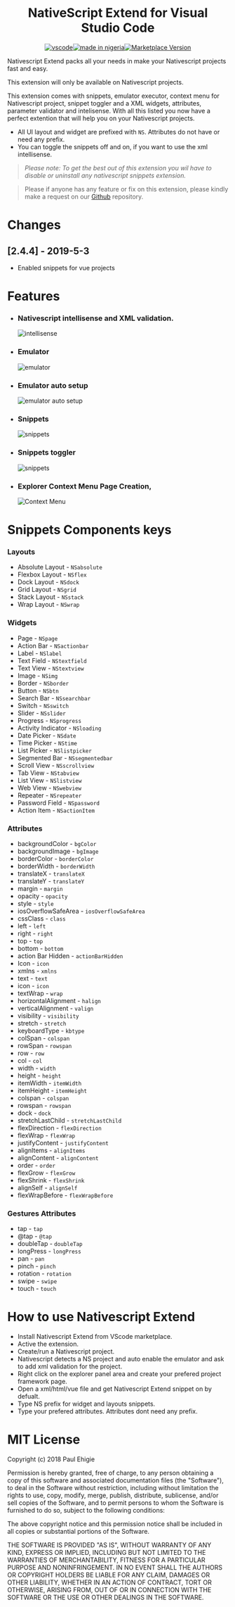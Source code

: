 <div align="center">
<h1>NativeScript Extend for Visual Studio Code</h1>

[![vscode](https://img.shields.io/badge/vscode-v1.28+-373277.svg?style=for-the-badge)](https://code.visualstudio.com/updates/v1_28)[![made in nigeria](https://img.shields.io/badge/made%20in-nigeria-008751.svg?style=for-the-badge)](https://github.com/ehigiepaul/vscode-nativescript-extend)[![Marketplace Version](https://vsmarketplacebadge.apphb.com/version/paul-ehigie-paul.nativescript-extend.svg?style=for-the-badge)](https://marketplace.visualstudio.com/items?itemName=paul-ehigie-paul.nativescript-extend)

</div>
Nativescript Extend packs all your needs in make your Nativescript projects fast and easy. 

This extension will only be available on Nativescript projects.

This extension comes with snippets, emulator executor, context menu for Nativescript project, snippet toggler and a XML widgets, attributes, parameter validator and intelisense. With all this listed you now have a perfect extention that will help you on your Nativescript projects.

- All UI layout and widget are prefixed with `NS`. Attributes do not have or need any prefix.
- You can toggle the snippets off and on, if you want to use the xml intellisense.

> _Please note: To get the best out of this extension you wil have to disable or uninstall any nativescript snippets extension._

> Please if anyone has any feature or fix on this extension, please kindly make a request on our [Github](https://github.com/ehigiepaul/vscode-nativescript-extend/issues) repository.

# Changes

## [2.4.4] - 2019-5-3

- Enabled snippets for vue projects

# Features

- ### Nativescript intellisense and XML validation.
  ![intellisense](https://github.com/ehigiepaul/vscode-nativescript-extend/raw/master/image/intellisense.gif)
- ### Emulator
  ![emulator](https://github.com/ehigiepaul/vscode-nativescript-extend/raw/master/image/emulator.gif)
- ### Emulator auto setup
  ![emulator auto setup](https://github.com/ehigiepaul/vscode-nativescript-extend/raw/master/image/auto%20setup.gif)
- ### Snippets
  ![snippets](https://github.com/ehigiepaul/vscode-nativescript-extend/raw/master/image/snippets.gif)
- ### Snippets toggler
  ![snippets](https://github.com/ehigiepaul/vscode-nativescript-extend/raw/master/image/toggle%20snippets.gif)
- ### Explorer Context Menu Page Creation,
  ![Context Menu](https://github.com/ehigiepaul/vscode-nativescript-extend/raw/master/image/cm.gif)

# Snippets Components keys

### Layouts

- Absolute Layout - `NSabsolute`
- Flexbox Layout - `NSflex`
- Dock Layout - `NSdock`
- Grid Layout - `NSgrid`
- Stack Layout - `NSstack`
- Wrap Layout - `NSwrap`

### Widgets

- Page - `NSpage`
- Action Bar - `NSactionbar`
- Label - `NSlabel`
- Text Field - `NStextfield`
- Text View - `NStextview`
- Image - `NSimg`
- Border - `NSborder`
- Button - `NSbtn`
- Search Bar - `NSsearchbar`
- Switch - `NSswitch`
- Slider - `NSslider`
- Progress - `NSprogress`
- Activity Indicator - `NSloading`
- Date Picker - `NSdate`
- Time Picker - `NStime`
- List Picker - `NSlistpicker`
- Segmented Bar - `NSsegmentedbar`
- Scroll View - `NSscrollview`
- Tab View - `NStabview`
- List View - `NSlistview`
- Web View - `NSwebview`
- Repeater - `NSrepeater`
- Password Field - `NSpassword`
- Action Item - `NSactionItem`

### Attributes

- backgroundColor - `bgColor`
- backgroundImage - `bgImage`
- borderColor - `borderColor`
- borderWidth - `borderWidth`
- translateX - `translateX`
- translateY - `translateY`
- margin - `margin`
- opacity - `opacity`
- style - `style`
- iosOverflowSafeArea - `iosOverflowSafeArea`
- cssClass - `class`
- left - `left`
- right - `right`
- top - `top`
- bottom - `bottom`
- action Bar Hidden - `actionBarHidden`
- Icon - `icon`
- xmlns - `xmlns`
- text - `text`
- icon - `icon`
- textWrap - `wrap`
- horizontalAlignment - `halign`
- verticalAlignment - `valign`
- visibility - `visibility`
- stretch - `stretch`
- keyboardType - `kbtype`
- colSpan - `colspan`
- rowSpan - `rowspan`
- row - `row`
- col - `col`
- width - `width`
- height - `height`
- itemWidth - `itemWidth`
- itemHeight - `itemHeight`
- colspan - `colspan`
- rowspan - `rowspan`
- dock - `dock`
- stretchLastChild - `stretchLastChild`
- flexDirection - `flexDirection`
- flexWrap - `flexWrap`
- justifyContent - `justifyContent`
- alignItems - `alignItems`
- alignContent - `alignContent`
- order - `order`
- flexGrow - `flexGrow`
- flexShrink - `flexShrink`
- alignSelf - `alignSelf`
- flexWrapBefore - `flexWrapBefore`

### Gestures Attributes

- tap - `tap`
- @tap - `@tap`
- doubleTap - `doubleTap`
- longPress - `longPress`
- pan - `pan`
- pinch - `pinch`
- rotation - `rotation`
- swipe - `swipe`
- touch - `touch`

# How to use Nativescript Extend

- Install Nativescript Extend from VScode marketplace.
- Active the extension.
- Create/run a Nativescript project.
- Nativescript detects a NS project and auto enable the emulator and ask to add xml validation for the project.
- Right click on the explorer panel area and create your prefered project framework page.
- Open a xml/html/vue file and get Nativescript Extend snippet on by defualt.
- Type NS prefix for widget and layouts snippets.
- Type your prefered attributes. Attributes dont need any prefix.

# MIT License

Copyright (c) 2018 Paul Ehigie

Permission is hereby granted, free of charge, to any person obtaining a copy
of this software and associated documentation files (the "Software"), to deal
in the Software without restriction, including without limitation the rights
to use, copy, modify, merge, publish, distribute, sublicense, and/or sell
copies of the Software, and to permit persons to whom the Software is
furnished to do so, subject to the following conditions:

The above copyright notice and this permission notice shall be included in all
copies or substantial portions of the Software.

THE SOFTWARE IS PROVIDED "AS IS", WITHOUT WARRANTY OF ANY KIND, EXPRESS OR
IMPLIED, INCLUDING BUT NOT LIMITED TO THE WARRANTIES OF MERCHANTABILITY,
FITNESS FOR A PARTICULAR PURPOSE AND NONINFRINGEMENT. IN NO EVENT SHALL THE
AUTHORS OR COPYRIGHT HOLDERS BE LIABLE FOR ANY CLAIM, DAMAGES OR OTHER
LIABILITY, WHETHER IN AN ACTION OF CONTRACT, TORT OR OTHERWISE, ARISING FROM,
OUT OF OR IN CONNECTION WITH THE SOFTWARE OR THE USE OR OTHER DEALINGS IN THE
SOFTWARE.
